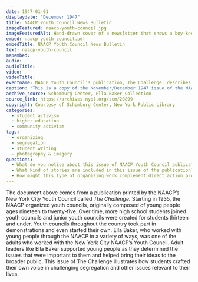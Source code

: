 ```yaml
---
date: 1947-01-01
displaydate: "December 1947"
title: NAACP Youth Council News Bulletin
imageFeatured: naacp-youth-council.jpg
imageFeaturedAlt: Hand-drawn cover of a newsletter that shows a boy kneeling and praying next to his bed
embed: naacp-youth-council.pdf
embedTitle: NAACP Youth Council News Bulletin
text: naacp-youth-council
mapembed: 
audio: 
audioTitle: 
video: 
videoTitle: 
eventname: NAACP Youth Council’s publication, The Challenge, describes activism against segregation.
caption: "This is a copy of the November/December 1947 issue of the NAACP Youth Council’s publication, also called *The Challenge*. Ella Baker served as an adviser for the Youth Council and assisted in its young members’ development of the publication. In this issue, Youth Council members describe their activism against segregation, including a \"JimCro\" probe into CCNY."
archive_source: Schomburg Center, Ella Baker Collection
source_link: https://archives.nypl.org/scm/20899
copyright: Courtesy of Schomburg Center, New York Public Library
categories:
  - student activism
  - higher education
  - community activism
tags:
  - organizing
  - segregation
  - student writing
  - photography & imagery
questions:
  - What do you notice about this issue of NAACP Youth Council publication? What do you wonder?
  - What kind of stories are included in this issue of the publication? Do these stories and the voices that tell them reflect the perspectives of young people? What examples do you see in the text? 
  - How might this type of organizing work complement direct action protests (e.g. marches and boycotts) and political negotiations (e.g. March on Washington meeting with President Kennedy)? How is it different?
---
```


The document above comes from a publication printed by the NAACP’s New York City Youth Council called *The Challenge.* Starting in 1935, the NAACP organized youth councils, originally composed of young people ages nineteen to twenty-five. Over time, more high school students joined youth councils and junior youth councils were created for students thirteen and under. Youth councils throughout the country took part in demonstrations and even started their own. Ella Baker, who worked with young people through the NAACP in a variety of ways, was one of the adults who worked with the New York City NAACP’s Youth Council. Adult leaders like Ella Baker supported young people as they determined the issues that were important to them and helped bring their ideas to the broader public. This issue of The Challenge illustrates how students crafted their own voice in challenging segregation and other issues relevant to their lives.
